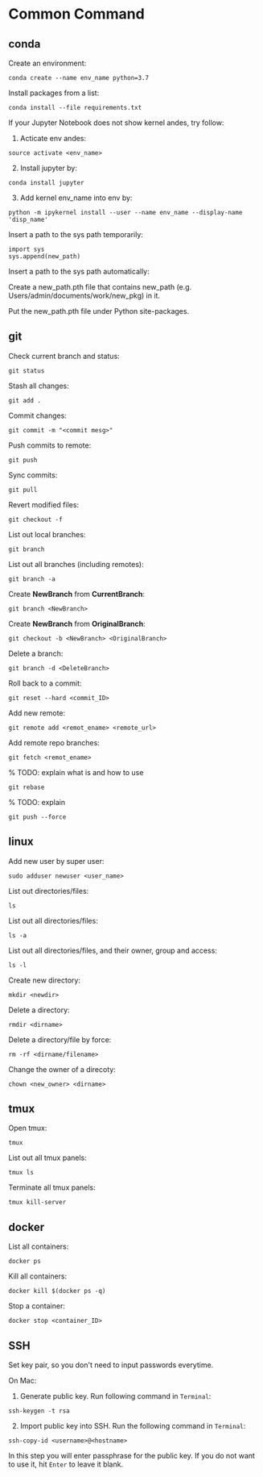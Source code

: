 # Common Command

## conda
Create an environment:
```
conda create --name env_name python=3.7
```

Install packages from a list:
```
conda install --file requirements.txt
```

If your Jupyter Notebook does not show kernel andes, try follow:
1. Acticate env andes:
```
source activate <env_name>
```

2. Install jupyter by:
```
conda install jupyter
```

3. Add kernel env_name into env by:
```
python -m ipykernel install --user --name env_name --display-name 'disp_name'
```

Insert a path to the sys path temporarily:
```
import sys
sys.append(new_path)
```

Insert a path to the sys path automatically:

Create a new_path.pth file that contains new_path (e.g. Users/admin/documents/work/new_pkg) in it.

Put the new_path.pth file under Python site-packages.

## git
Check current branch and status:
```
git status
```

Stash all changes:
```
git add .
```

Commit changes:
```
git commit -m "<commit mesg>"
```

Push commits to remote:
```
git push
```

Sync commits:
```
git pull
```

Revert modified files:
```
git checkout -f
```

List out local branches:
```
git branch
```

List out all branches (including remotes):
```
git branch -a
```

Create **NewBranch** from **CurrentBranch**:
```
git branch <NewBranch>
```

Create **NewBranch** from **OriginalBranch**:
```
git checkout -b <NewBranch> <OriginalBranch>
```

Delete a branch:
```
git branch -d <DeleteBranch>
```

Roll back to a commit:
```
git reset --hard <commit_ID>
```

Add new remote:
```
git remote add <remot_ename> <remote_url>
```

Add remote repo branches:
```
git fetch <remot_ename>
```

% TODO: explain what is and how to use
```
git rebase
```

% TODO: explain
```
git push --force
```

## linux
Add new user by super user:
```
sudo adduser newuser <user_name>
```

List out directories/files:
```
ls
```

List out all directories/files:
```
ls -a
```

List out all directories/files, and their owner, group and access:
```
ls -l
```

Create new directory:
```
mkdir <newdir>
```

Delete a directory:
```
rmdir <dirname>
```

Delete a directory/file by force:
```
rm -rf <dirname/filename>
```

Change the owner of a direcoty:
```
chown <new_owner> <dirname>
```

## tmux
Open tmux:
```
tmux
```

List out all tmux panels:
```
tmux ls
```

Terminate all tmux panels:
```
tmux kill-server
```

## docker
List all containers:
```
docker ps
```

Kill all containers:
```
docker kill $(docker ps -q)
```

Stop a container:
```
docker stop <container_ID>
```

## SSH
Set key pair, so you don't need to input passwords everytime.

On Mac:
1. Generate public key. Run following command in `Terminal`:
```
ssh-keygen -t rsa
```

2. Import public key into SSH. Run the following command in `Terminal`:
```
ssh-copy-id <username>@<hostname>
```
In this step you will enter passphrase for the public key. If you do not want to use it, hit `Enter` to leave it blank.
